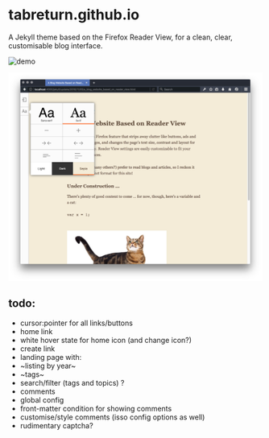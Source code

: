 # tabreturn.github.io
A Jekyll theme based on the Firefox Reader View, for a clean, clear,
customisable blog interface.

![demo](https://tabreturn.github.io/)

![screenshot](screenshot.png)

## todo:
* cursor:pointer for all links/buttons
* home link
 * white hover state for home icon (and change icon?)
 * create link
* landing page with:
 * ~listing by year~
 * ~tags~
 * search/filter (tags and topics) ?
* comments
 * global config
 * front-matter condition for showing comments
 * customise/style comments (isso config options as well)
 * rudimentary captcha?
